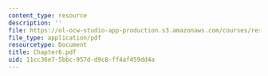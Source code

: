 ```yaml
---
content_type: resource
description: ''
file: https://ol-ocw-studio-app-production.s3.amazonaws.com/courses/res-12-000-evolution-of-physical-oceanography-spring-2007/11cc36e75bbc957dd9c8ff4af459dd4a_Chapter6.pdf
file_type: application/pdf
resourcetype: Document
title: Chapter6.pdf
uid: 11cc36e7-5bbc-957d-d9c8-ff4af459dd4a
---
```

